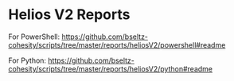 # Helios V2 Reports

For PowerShell: <https://github.com/bseltz-cohesity/scripts/tree/master/reports/heliosV2/powershell#readme>

For Python: <https://github.com/bseltz-cohesity/scripts/tree/master/reports/heliosV2/python#readme>
